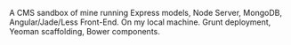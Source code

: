 A CMS sandbox of mine running Express models, Node Server, MongoDB,  Angular/Jade/Less Front-End.  On my local machine.  Grunt deployment, Yeoman scaffolding, Bower components.